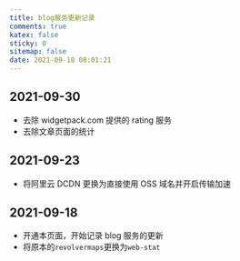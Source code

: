 ```yaml
---
title: blog服务更新记录
comments: true
katex: false
sticky: 0
sitemap: false
date: 2021-09-18 08:01:21
---
```


## 2021-09-30

- 去除 widgetpack.com 提供的 rating 服务
- 去除文章页面的统计

## 2021-09-23

- 将阿里云 DCDN 更换为直接使用 OSS 域名并开启传输加速

## 2021-09-18

- 开通本页面，开始记录 blog 服务的更新
- 将原本的`revolvermaps`更换为`web-stat`
